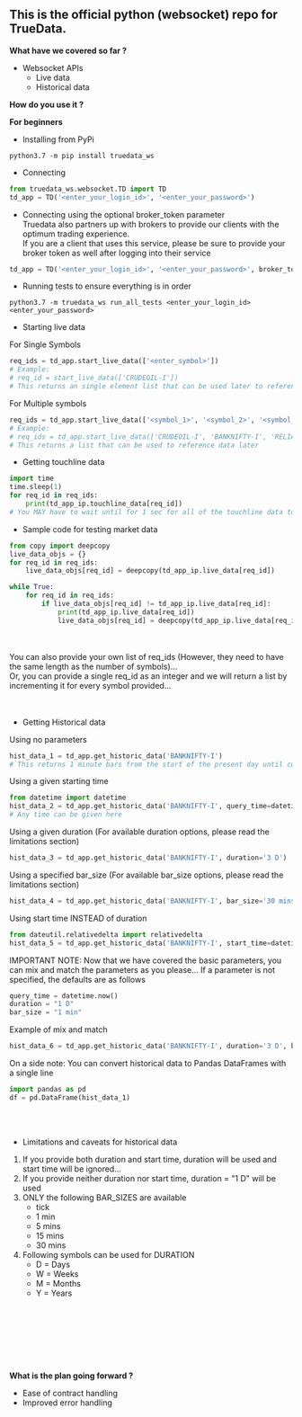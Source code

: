 This is the official python (websocket) repo for TrueData.
-------


**What have we covered so far ?**
* Websocket APIs
  *  Live data
  *  Historical data

**How do you use it ?**

**For beginners**

* Installing from PyPi
```shell script
python3.7 -m pip install truedata_ws
```

* Connecting 
```python
from truedata_ws.websocket.TD import TD
td_app = TD('<enter_your_login_id>', '<enter_your_password>')
```
* Connecting using the optional broker_token parameter
<br>Truedata also partners up with brokers to provide our clients with the optimum trading experience.
<br>If you are a client that uses this service, please be sure to provide your broker token as well after logging into their service
```python
td_app = TD('<enter_your_login_id>', '<enter_your_password>', broker_token='<enter_broker_token>')
```
* Running tests to ensure everything is in order 
```shell script
python3.7 -m truedata_ws run_all_tests <enter_your_login_id> <enter_your_password>
```


* Starting live data

For Single Symbols
```python
req_ids = td_app.start_live_data(['<enter_symbol>'])
# Example:
# req_id = start_live_data(['CRUDEOIL-I'])
# This returns an single element list that can be used later to reference the data
```
For Multiple symbols
<p>

```python
req_ids = td_app.start_live_data(['<symbol_1>', '<symbol_2>', '<symbol_3>', ...])
# Example:
# req_ids = td_app.start_live_data(['CRUDEOIL-I', 'BANKNIFTY-I', 'RELIANCE', 'ITC'])
# This returns a list that can be used to reference data later
```

* Getting touchline data
```python
import time
time.sleep(1)
for req_id in req_ids:
    print(td_app_ip.touchline_data[req_id])
# You MAY have to wait until for 1 sec for all of the touchline data to populate
```

* Sample code for testing market data
```python
from copy import deepcopy
live_data_objs = {}
for req_id in req_ids:    
    live_data_objs[req_id] = deepcopy(td_app_ip.live_data[req_id])

while True:
    for req_id in req_ids:
        if live_data_objs[req_id] != td_app_ip.live_data[req_id]:
            print(td_app_ip.live_data[req_id])
            live_data_objs[req_id] = deepcopy(td_app_ip.live_data[req_id])
```
<br>
<br>
You can also provide your own list of req_ids (However, they need to have the same length as the number of symbols)...
<br>Or, you can provide a single req_id as an integer and we will return a list by incrementing it for every symbol provided...

<br>
<br>
<br>

* Getting Historical data

Using no parameters
```python
hist_data_1 = td_app.get_historic_data('BANKNIFTY-I')
# This returns 1 minute bars from the start of the present day until current time
```
Using a given starting time
```python
from datetime import datetime
hist_data_2 = td_app.get_historic_data('BANKNIFTY-I', query_time=datetime(2020, 5, 5, 12, 30))
# Any time can be given here
```
Using a given duration (For available duration options, please read the limitations section)
```python
hist_data_3 = td_app.get_historic_data('BANKNIFTY-I', duration='3 D')
```
Using a specified bar_size (For available bar_size options, please read the limitations section)
```python
hist_data_4 = td_app.get_historic_data('BANKNIFTY-I', bar_size='30 mins')
```
Using start time INSTEAD of duration
```python
from dateutil.relativedelta import relativedelta
hist_data_5 = td_app.get_historic_data('BANKNIFTY-I', start_time=datetime.now()-relativedelta(days=3))
```
IMPORTANT NOTE:
Now that we have covered the basic parameters, you can mix and match the parameters as you please... If a parameter is not specified, the defaults are as follows
```python
query_time = datetime.now()
duration = "1 D"
bar_size = "1 min"
```

Example of mix and match
```python
hist_data_6 = td_app.get_historic_data('BANKNIFTY-I', duration='3 D', bar_size='15 mins')
```

On a side note: You can convert historical data to Pandas DataFrames with a single line
```python
import pandas as pd
df = pd.DataFrame(hist_data_1)
```

<br>
<br>

* Limitations and caveats for historical data
<ol>
<li>If you provide both duration and start time, duration will be used and start time will be ignored...</li>
<li>If you provide neither duration nor start time, duration = "1 D" will be used</li>
<li>
    ONLY the following BAR_SIZES are available
    <ul>
    <li>tick</li>
    <li>1 min</li>
    <li>5 mins</li>
    <li>15 mins</li>    
    <li>30 mins</li>    
    </ul>
</li>
<li>
    Following symbols can be used for DURATION
    <ul>
    <li>D = Days</li>
    <li>W = Weeks</li>
    <li>M = Months</li>
    <li>Y = Years</li>
    </ul>
</li>
</ol>
<br>
<br>
<br>
<br>
<br>
<br>

<!---
**For advanced users**
* Installing from PyPi
```shell script
python -m pip install truedata==xx.xx.xx # Pick your version number from available versions on PyPi
```
* Installing from source

Download the sources

Make "truedata" the working directory using cd
```
python3 setup.py install
```

* Connecting 
```
from truedata.websocket.TD import TD
td_app = TD('<enter_your_login_id>', '<enter_your_password>, live_port=8080, historical_port=8090)  # historical_port should be None, if you do not have access to historical data...
```

* Starting live data
```
td_app.start_live_data('<enter_symbol>', req_id=2000)  # Example: td_app.start_live_data('CRUDEOIL-I')
count = 0
while count < 60:
    print(td_app.live_data[2000].__dict__)
    sleep(1)
    count = count + 1
```
-->
  
**What is the plan going forward ?**
* Ease of contract handling
* Improved error handling
